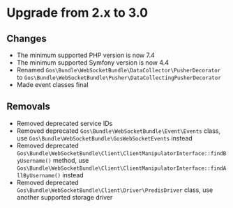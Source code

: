 # Upgrade from 2.x to 3.0

## Changes

- The minimum supported PHP version is now 7.4
- The minimum supported Symfony version is now 4.4
- Renamed `Gos\Bundle\WebSocketBundle\DataCollector\PusherDecorator` to `Gos\Bundle\WebSocketBundle\Pusher\DataCollectingPusherDecorator`
- Made event classes final

## Removals

- Removed deprecated service IDs
- Removed deprecated `Gos\Bundle\WebSocketBundle\Event\Events` class, use `Gos\Bundle\WebSocketBundle\GosWebSocketEvents` instead
- Removed deprecated `Gos\Bundle\WebSocketBundle\Client\ClientManipulatorInterface::findByUsername()` method, use `Gos\Bundle\WebSocketBundle\Client\ClientManipulatorInterface::findAllByUsername()` instead
- Removed deprecated `Gos\Bundle\WebSocketBundle\Client\Driver\PredisDriver` class, use another supported storage driver
